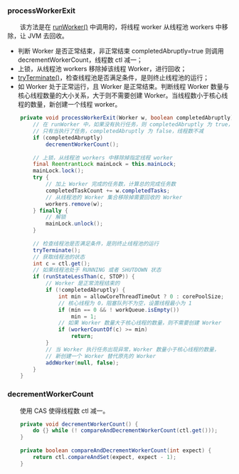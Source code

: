 ### processWorkerExit
　　该方法是在 [runWorker()](https://github.com/martin-1992/Java-Lock-Notes/blob/master/Java%20%E7%BA%BF%E7%A8%8B%E6%B1%A0%E6%BA%90%E7%A0%81%E5%88%86%E6%9E%90/runWorker.md) 中调用的，将线程 worker 从线程池 workers 中移除，让 JVM 去回收。

- 判断 Worker 是否正常结束，非正常结束 completedAbruptly=true 则调用 decrementWorkerCount，线程数 ctl 减一；
- 上锁，从线程池 workers 移除掉该线程 Worker，进行回收；
- [tryTerminate()](https://github.com/martin-1992/Java-Lock-Notes/blob/master/Java%20%E7%BA%BF%E7%A8%8B%E6%B1%A0%E6%BA%90%E7%A0%81%E5%88%86%E6%9E%90/tryTerminate.md)，检查线程池是否满足条件，是则终止线程池的运行；
- 如 Worker 处于正常运行，且 Worker 是正常结束。判断线程 Worker 数量与核心线程数量的大小关系，大于则不需要创建 Worker。当线程数小于核心线程的数量，新创建一个线程 worker。

```java
    private void processWorkerExit(Worker w, boolean completedAbruptly) {
        // 在 runWorker 中，如果没有执行任务，则 completedAbruptly 为 true，线程数 ctl 减一，
        // 只有当执行了任务，completedAbruptly 为 false，线程数不减
        if (completedAbruptly)
            decrementWorkerCount();
        
        // 上锁，从线程池 workers 中移除掉指定线程 worker
        final ReentrantLock mainLock = this.mainLock;
        mainLock.lock();
        try {
            // 加上 Worker 完成的任务数，计算总的完成任务数
            completedTaskCount += w.completedTasks;
            // 从线程池的 Worker 集合移除掉需要回收的 Worker
            workers.remove(w);
        } finally {
            // 解锁
            mainLock.unlock();
        }
        
        // 检查线程池是否满足条件，是则终止线程池的运行
        tryTerminate();
        // 获取线程池的状态
        int c = ctl.get();
        // 如果线程池处于 RUNNING 或者 SHUTDOWN 状态
        if (runStateLessThan(c, STOP)) {
            // Worker 是正常流程结束的
            if (!completedAbruptly) {
                int min = allowCoreThreadTimeOut ? 0 : corePoolSize;
                // 核心线程为 0，阻塞队列不为空，设置线程最小为 1
                if (min == 0 && ! workQueue.isEmpty())
                    min = 1;
                // 如果 Worker 数量大于核心线程的数量，则不需要创建 Worker
                if (workerCountOf(c) >= min)
                    return;
            }
            // 当 Worker 执行任务出现异常，Worker 数量小于核心线程的数量，
            // 新创建一个 Worker 替代原先的 Worker
            addWorker(null, false);
        }
    }
```

### decrementWorkerCount
　　使用 CAS 使得线程数 ctl 减一。

```java
    private void decrementWorkerCount() {
        do {} while (! compareAndDecrementWorkerCount(ctl.get()));
    }
    
    private boolean compareAndDecrementWorkerCount(int expect) {
        return ctl.compareAndSet(expect, expect - 1);
    }
```
